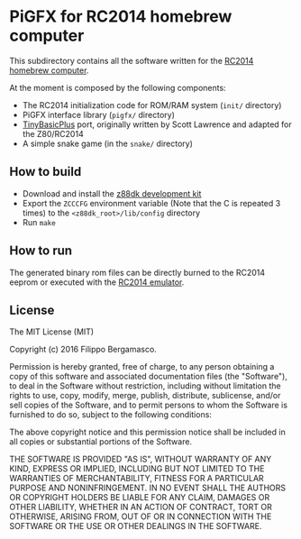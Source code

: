 # PiGFX for RC2014 homebrew computer

This subdirectory contains all the software written for the 
[RC2014 homebrew computer](http://rc2014.co.uk). 

At the moment is composed by the following components:

- The RC2014 initialization code for ROM/RAM system (```init/``` directory)
- PiGFX interface library (```pigfx/``` directory)
- [TinyBasicPlus](https://github.com/BleuLlama/TinyBasicPlus) port, originally written by Scott Lawrence and adapted for the Z80/RC2014 
- A simple snake game (in the ```snake/``` directory)

## How to build

- Download and install the [z88dk development kit](http://www.z88dk.org/forum)
- Export the ```ZCCCFG``` environment variable (Note that the C is repeated 3 times) to the ```<z88dk_root>/lib/config``` directory
- Run ```make```


## How to run

The generated binary rom files can be directly burned to the RC2014 eeprom or
executed with the [RC2014 emulator](https://github.com/BleuLlama/z80pack/tree/master/rc2014sim).


## License

The MIT License (MIT)

Copyright (c) 2016 Filippo Bergamasco.

Permission is hereby granted, free of charge, to any person obtaining a copy
of this software and associated documentation files (the "Software"), to deal
in the Software without restriction, including without limitation the rights
to use, copy, modify, merge, publish, distribute, sublicense, and/or sell
copies of the Software, and to permit persons to whom the Software is
furnished to do so, subject to the following conditions:

The above copyright notice and this permission notice shall be included in
all copies or substantial portions of the Software.

THE SOFTWARE IS PROVIDED "AS IS", WITHOUT WARRANTY OF ANY KIND, EXPRESS OR
IMPLIED, INCLUDING BUT NOT LIMITED TO THE WARRANTIES OF MERCHANTABILITY,
FITNESS FOR A PARTICULAR PURPOSE AND NONINFRINGEMENT. IN NO EVENT SHALL THE
AUTHORS OR COPYRIGHT HOLDERS BE LIABLE FOR ANY CLAIM, DAMAGES OR OTHER
LIABILITY, WHETHER IN AN ACTION OF CONTRACT, TORT OR OTHERWISE, ARISING FROM,
OUT OF OR IN CONNECTION WITH THE SOFTWARE OR THE USE OR OTHER DEALINGS IN
THE SOFTWARE.
